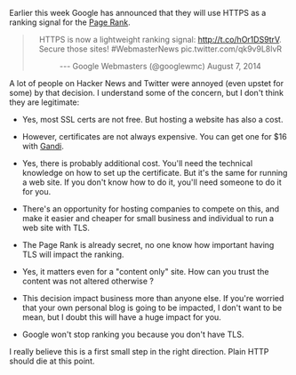 Earlier this week Google has announced that they will use HTTPS as a ranking signal for the [Page Rank](http://en.wikipedia.org/wiki/Page_rank).

  <center>

  <blockquote class="twitter-tweet" lang="en">

  <p>

HTTPS is now a lightweight ranking signal: <http://t.co/hOr1DS9trV>. Secure those sites! \#WebmasterNews pic.twitter.com/qk9v9L8lvR

  </p>

--- Google Webmasters (@googlewmc) August 7, 2014

  </blockquote>

  </center>

  <script async src="//platform.twitter.com/widgets.js" charset="utf-8"></script>

A lot of people on Hacker News and Twitter were annoyed (even upstet for some) by that decision. I understand some of the concern, but I don't think they are legitimate:

-   Yes, most SSL certs are not free. But hosting a website has also a cost.

-   However, certificates are not always expensive. You can get one for $16 with [Gandi](https://www.gandi.net/ssl).

-   Yes, there is probably additional cost. You'll need the technical knowledge on how to set up the certificate. But it's the same for running a web site. If you don't know how to do it, you'll need someone to do it for you.

-   There's an opportunity for hosting companies to compete on this, and make it easier and cheaper for small business and individual to run a web site with TLS.

-   The Page Rank is already secret, no one know how important having TLS will impact the ranking.

-   Yes, it matters even for a "content only" site. How can you trust the content was not altered otherwise ?

-   This decision impact business more than anyone else. If you're worried that your own personal blog is going to be impacted, I don't want to be mean, but I doubt this will have a huge impact for you.

-   Google won't stop ranking you because you don't have TLS.

I really believe this is a first small step in the right direction. Plain HTTP should die at this point.

